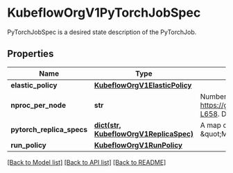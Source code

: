 # KubeflowOrgV1PyTorchJobSpec

PyTorchJobSpec is a desired state description of the PyTorchJob.
## Properties
Name | Type | Description | Notes
------------ | ------------- | ------------- | -------------
**elastic_policy** | [**KubeflowOrgV1ElasticPolicy**](KubeflowOrgV1ElasticPolicy.md) |  | [optional] 
**nproc_per_node** | **str** | Number of workers per node; supported values: [auto, cpu, gpu, int]. For more, https://github.com/pytorch/pytorch/blob/26f7f470df64d90e092081e39507e4ac751f55d6/torch/distributed/run.py#L629-L658. Defaults to auto. | [optional] 
**pytorch_replica_specs** | [**dict(str, KubeflowOrgV1ReplicaSpec)**](KubeflowOrgV1ReplicaSpec.md) | A map of PyTorchReplicaType (type) to ReplicaSpec (value). Specifies the PyTorch cluster configuration. For example,   {     \&quot;Master\&quot;: PyTorchReplicaSpec,     \&quot;Worker\&quot;: PyTorchReplicaSpec,   } | 
**run_policy** | [**KubeflowOrgV1RunPolicy**](KubeflowOrgV1RunPolicy.md) |  | 

[[Back to Model list]](../README.md#documentation-for-models) [[Back to API list]](../README.md#documentation-for-api-endpoints) [[Back to README]](../README.md)


